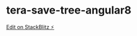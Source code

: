 # tera-save-tree-angular8

[Edit on StackBlitz ⚡️](https://stackblitz.com/edit/tera-save-tree-angular8)
